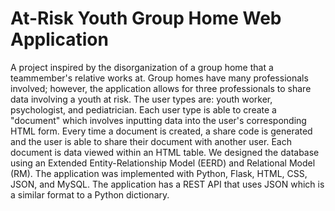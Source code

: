 # At-Risk Youth Group Home Web Application 

A project inspired by the disorganization of a group home that a teammember's relative works at. Group homes have many professionals involved; however, the application allows for three professionals to share data involving a youth at risk. The user types are: youth worker, psychologist, and pediatrician. Each user type is able to create a "document" which involves inputting data into the user's corresponding HTML form. Every time a document is created, a share code is generated and the user is able to share their document with another user. Each document is data viewed within an HTML table. We designed the database using an Extended Entity-Relationship Model (EERD) and Relational Model (RM). The application was implemented with Python, Flask, HTML, CSS, JSON, and MySQL. The application has a REST API that uses JSON which is a similar format to a Python dictionary.
